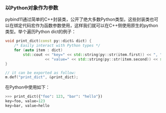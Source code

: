 ### 以Python对象作为参数

pybind11通过简单的C++封装类，公开了绝大多数Python类型。这些封装类也可以在绑定代码宏作为函数参数使用，这样我们就可以在C++侧使用原生的python类型。举个遍历Python dict的例子：
```c++
void print_dict(const py::dict& dict) {
    /* Easily interact with Python types */
    for (auto item : dict)
        std::cout << "key=" << std::string(py::str(item.first)) << ", "
                  << "value=" << std::string(py::str(item.second)) << std::endl;
}

// it can be exported as follow:
m.def("print_dict", &print_dict);
```

在Python中使用如下：
```python
>>> print_dict({"foo": 123, "bar": "hello"})
key=foo, value=123
key=bar, value=hello
```


